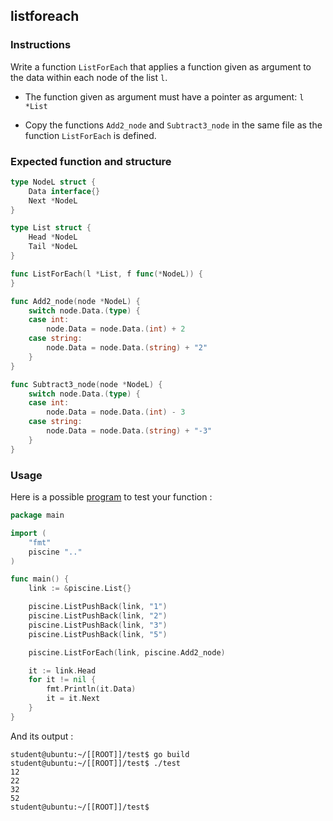 ## listforeach

### Instructions

Write a function `ListForEach` that applies a function given as argument to the data within each node of the list `l`.

-   The function given as argument must have a pointer as argument: `l *List`

-   Copy the functions `Add2_node` and `Subtract3_node` in the same file as the function `ListForEach` is defined.

### Expected function and structure

```go
type NodeL struct {
	Data interface{}
	Next *NodeL
}

type List struct {
	Head *NodeL
	Tail *NodeL
}

func ListForEach(l *List, f func(*NodeL)) {
}

func Add2_node(node *NodeL) {
	switch node.Data.(type) {
	case int:
		node.Data = node.Data.(int) + 2
	case string:
		node.Data = node.Data.(string) + "2"
	}
}

func Subtract3_node(node *NodeL) {
	switch node.Data.(type) {
	case int:
		node.Data = node.Data.(int) - 3
	case string:
		node.Data = node.Data.(string) + "-3"
	}
}
```

### Usage

Here is a possible [program](TODO-LINK) to test your function :

```go
package main

import (
	"fmt"
	piscine ".."
)

func main() {
	link := &piscine.List{}

	piscine.ListPushBack(link, "1")
	piscine.ListPushBack(link, "2")
	piscine.ListPushBack(link, "3")
	piscine.ListPushBack(link, "5")

	piscine.ListForEach(link, piscine.Add2_node)

	it := link.Head
	for it != nil {
		fmt.Println(it.Data)
		it = it.Next
	}
}
```

And its output :

```console
student@ubuntu:~/[[ROOT]]/test$ go build
student@ubuntu:~/[[ROOT]]/test$ ./test
12
22
32
52
student@ubuntu:~/[[ROOT]]/test$
```

